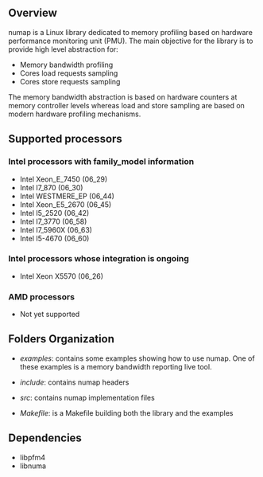 ## Overview

numap is a Linux library dedicated to memory profiling based on
hardware performance monitoring unit (PMU). The main objective for the
library is to provide high level abstraction for:

- Memory bandwidth profiling
- Cores load requests sampling
- Cores store requests sampling

The memory bandwidth abstraction is based on hardware counters at
  memory controller levels whereas load and store sampling are based
  on modern hardware profiling mechanisms.

## Supported processors 

### Intel processors with family_model information

- Intel Xeon_E_7450 (06_29)
- Intel I7_870 (06_30)
- Intel WESTMERE_EP (06_44)
- Intel Xeon_E5_2670 (06_45)
- Intel I5_2520 (06_42)
- Intel I7_3770 (06_58)
- Intel I7_5960X (06_63)
- Intel I5-4670 (06_60)

### Intel processors whose integration is ongoing

- Intel Xeon X5570 (06_26)

### AMD processors

 - Not yet supported

## Folders Organization

- *examples*: contains some examples showing how to use numap. One of
  these examples is a memory bandwidth reporting live tool.

- *include*: contains numap headers

- *src*: contains numap implementation files

- *Makefile*: is a Makefile building both the library and the examples

## Dependencies

- libpfm4
- libnuma
